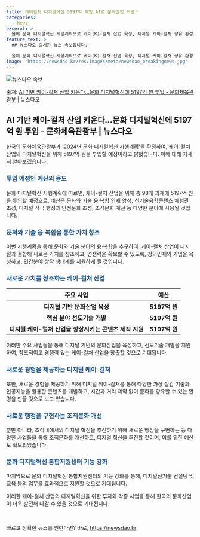 ```yaml
---
title: 케이컬처 디지털혁신 5197억 투입…AI로 문화산업 혁명!
categories:
  - News
excerpt: >
  올해 문화 디지털혁신 시행계획으로 케이(K)-컬처 산업 육성, 디지털 케이-컬처 향유 환경 조성, 조직문화 …
feature_text: >
  ## 뉴스다오 실시간 뉴스 속보입니다.

  올해 문화 디지털혁신 시행계획으로 케이(K)-컬처 산업 육성, 디지털 케이-컬처 향유 환경 조성, 조직문화 …
image: 'https://newsdao.kr/res/images/meta/newsdao_breakingnews.jpg'
---
```


![뉴스다오 속보](https://newsdao.kr/res/images/meta/newsdao_breakingnews.jpg)

<p>출처: <a href="https://newsdao.kr/3776" rel="dofollow">AI 기반 케이-컬처 산업 키운다…문화 디지털혁신에 5197억 원 투입 - 문화체육관광부</a> | 뉴스다오</p>

<h2 data-ke-size="size26">AI 기반 케이-컬처 산업 키운다…문화 디지털혁신에 5197억 원 투입 - 문화체육관광부 | 뉴스다오</h2>
<p data-ke-size="size16">한국의 문화체육관광부가 '2024년 문화 디지털혁신 시행계획'을 확정하여, 케이-컬처 산업의 디지털혁신을 위해 5197억 원을 투입할 예정이라고 밝혔습니다. 이에 대해 자세히 알아보겠습니다.</p>

<h3><b><span style="color: #1a5490;">투입 예정인 예산의 용도</span></b></h3>
<p data-ke-size="size16">문화 디지털혁신 시행계획에 따르면, 케이-컬처 산업을 위해 총 98개 과제에 5197억 원을 투입할 예정으로, 예산은 문화와 기술 융·복합 인재 양성, 신기술융합콘텐츠 체험관 조성, 디지털 적극 행정과 안전문화 조성, 조직문화 개선 등 다양한 분야에 사용될 것입니다.</p>

<h3><b><span style="color: #1a5490;">문화와 기술 융·복합을 통한 가치 창조</span></b></h3>
<p data-ke-size="size16">이번 시행계획을 통해 문화와 기술 분야의 융·복합을 추구하여, 케이-컬처 산업이 디지털과 결합해 새로운 가치를 창조하고, 경쟁력을 확보할 수 있도록, 창의인재와 기업을 육성하고, 민간분야 창작 생태계를 지원하게 될 것입니다.</p>

<h3><b><span style="color: #1a5490;">새로운 가치를 창조하는 케이-컬처 산업</span></b></h3>
<table>
<thead>
<tr>
<th><b>주요 사업</b></th>
<th><b>예산</b></th>
</tr>
</thead>
<tbody>
<tr>
<td style="text-align: center; height: 17px;"><b>디지털 기반 문화산업 육성</b></td>
<td style="text-align: center; height: 17px;"><b>5197억 원</b></td>
</tr>
<tr>
<td style="text-align: center; height: 17px;"><b>핵심 분야 선도기술 개발</b></td>
<td style="text-align: center; height: 17px;"><b>5197억 원</b></td>
</tr>
<tr>
<td style="text-align: center; height: 17px;"><b>디지털 케이-컬처 산업을 향상시키는 콘텐츠 제작 지원</b></td>
<td style="text-align: center; height: 17px;"><b>5197억 원</b></td>
</tr>
</tbody>
</table>
<p data-ke-size="size16">이러한 주요 사업들을 통해 디지털 기반의 문화산업을 육성하고, 선도기술 개발을 지원하여, 창조적이고 경쟁력 있는 케이-컬처 산업을 창출할 것으로 기대됩니다.</p>

<h3><b><span style="color: #1a5490;">새로운 경험을 제공하는 디지털 케이-컬처</span></b></h3>
<p data-ke-size="size16">또한, 새로운 경험을 제공하기 위해 디지털 케이-컬처를 통해 다양한 가상 실감 기술과 인공지능을 활용한 콘텐츠를 개발하고, 시간과 거리 제약 없이 문화를 향유할 수 있는 환경을 만들 것으로 보고 있습니다.</p>

<h3><b><span style="color: #1a5490;">새로운 행정을 구현하는 조직문화 개선</span></b></h3>
<p data-ke-size="size16">뿐만 아니라, 조직내에서의 디지털 혁신을 추진하기 위해 새로운 행정을 구현하는 등 다양한 사업들을 통해 조직문화를 개선하고, 디지털 혁신을 추진할 것이며, 이를 위한 예산도 확보되었습니다.</p>

<h3><b><span style="color: #1a5490;">문화 디지털혁신 통합지원센터 기능 강화</span></b></h3>
<p data-ke-size="size16">마지막으로 문화 디지털혁신 통합지원센터의 기능 강화를 통해, 디지털신기술 컨설팅 및 교육 등의 업무를 효과적으로 지원할 것으로 기대됩니다.</p>

<p data-ke-size="size16">이러한 케이-컬처 산업의 디지털혁신을 위한 투자와 각종 사업을 통해 한국의 문화산업이 더욱 발전해 나갈 수 있을 것으로 기대됩니다.</p>
<p data-ke-size="size16">&nbsp;</p> 

빠르고 정확한 뉴스를 원한다면? 바로, <a href="https://newsdao.kr" rel="dofollow">https://newsdao.kr</a>


